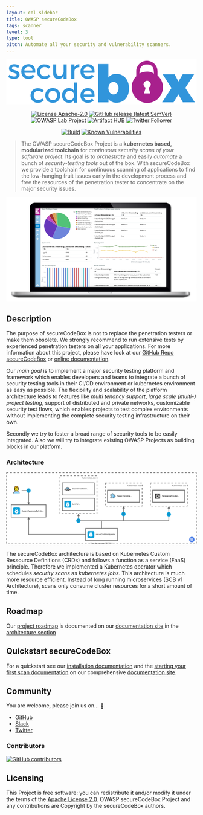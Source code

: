 ```yaml
---
layout: col-sidebar
title: OWASP secureCodeBox
tags: scanner
level: 3
type: tool
pitch: Automate all your security and vulnerability scanners.
---
```


![logo](assets/images/logo.png "Logo secureCodeBox")

<p align="center">
  <a href="https://opensource.org/licenses/Apache-2.0"><img alt="License Apache-2.0" src="https://img.shields.io/badge/License-Apache%202.0-blue.svg"></a>
  <a href="https://github.com/secureCodeBox/secureCodeBox/releases/latest"><img alt="GitHub release (latest SemVer)" src="https://img.shields.io/github/v/release/secureCodeBox/secureCodeBox?sort=semver"></a>
  <a href="https://owasp.org/www-project-securecodebox/"><img alt="OWASP Lab Project" src="https://img.shields.io/badge/owasp-lab%20project-yellow"></a>
  <a href="https://artifacthub.io/packages/search?repo=securecodebox"><img alt="Artifact HUB" src="https://img.shields.io/endpoint?url=https://artifacthub.io/badge/repository/secureCodeBox"></a>
  <a href="https://twitter.com/securecodebox"><img alt="Twitter Follower" src="https://img.shields.io/twitter/follow/securecodebox?style=flat&color=blue&logo=twitter"></a>
</p>
<p align="center">
  <a href="https://github.com/secureCodeBox/secureCodeBox/actions?query=workflow%3ACI"><img alt="Build" src="https://github.com/secureCodeBox/secureCodeBox/workflows/CI/badge.svg"></a>
  <a href="https://snyk.io/test/github/secureCodeBox/secureCodeBox/"><img alt="Known Vulnerabilities" src="https://snyk.io/test/github/secureCodeBox/secureCodeBox/badge.svg"></a>
</p>

> The OWASP secureCodeBox Project is a **kubernetes based, modularized toolchain** for _continuous security scans of your software project_. Its goal is to _orchestrate_ and easily _automate_ a bunch of _security-testing tools_ out of the box. With secureCodeBox we provide a toolchain for continuous scanning of applications to find the low-hanging fruit issues early in the development process and free the resources of the penetration tester to concentrate on the major security issues.

![laptop with dashboard](assets/images/laptop_with_dashboard.png "Example dashboard")

## Description

The purpose of secureCodeBox is not to replace the penetration testers or make them obsolete. We strongly recommend to run extensive tests by experienced penetration testers on all your applications. For more information about this project, please have look at our [GitHub Repo secureCodeBox][scb-github] or [online documentation][scb-documentation].

Our _main goal_ is to implement a major security testing platform and framework which enables developers and teams to integrate a bunch of security testing tools in their CI/CD environment or kubernetes environment as easy as possible. The flexibility and scalability of the platform architecture leads to features like _multi tenancy support_, _large scale (multi-) project testing_, support of distributed and private networks, customizable security test flows, which enables projects to test complex environments without implementing the complete security testing infrastructure on their own.

Secondly we try to foster a broad range of security tools to be easily integrated. Also we will try to integrate existing OWASP Projects as building blocks in our platform.

### Architecture

![SCBv2 Architecture Overview](assets/images/scbv2-architecture.svg "SCBv2 Architecture Overview")

The secureCodeBox architecture is based on Kubernetes Custom Ressource Definitions (CRDs) and follows a function as a service (FaaS) principle. Therefore we implemented a Kubernetes operator which schedules _security scans_ as _kubernetes jobs_. This architecture is much more resource efficient. Instead of long running microservices (SCB v1 Architecture), scans only consume cluster resources for a short amount of time.  

## Roadmap

Our [project roadmap][scb-roadmap-doc] is documented on our [documentation site][scb-documentation] in the [architecture section][scb-architecture-doc]

## Quickstart secureCodeBox

For a quickstart see our [installation documentation][scb-installation-doc] and the [starting your first scan documentation][scb-starting-scan-doc] on our comprehensive [documentation site][scb-documentation].

## Community

You are welcome, please join us on... 👋

- [GitHub][scb-github]
- [Slack][scb-slack]
- [Twitter][scb-twitter]

### Contributors

[![GitHub contributors](https://img.shields.io/github/contributors/secureCodeBox/secureCodeBox.svg)](https://github.com/secureCodeBox/secureCodeBox/graphs/contributors)

## Licensing

This Project is free software: you can redistribute it and/or modify it under the terms of the [Apache License 2.0](https://github.com/secureCodeBox/secureCodeBox/blob/master/LICENSE). OWASP secureCodeBox Project and any contributions are Copyright by the secureCodeBox authors.

[scb-website]: https://www.securecodebox.io/
[scb-documentation]: https://docs.securecodebox.io/
[scb-architecture-doc]: https://docs.securecodebox.io/docs/architecture/
[scb-roadmap-doc]: https://docs.securecodebox.io/docs/architecture/#road-map
[scb-installation-doc]: https://docs.securecodebox.io/docs/getting-started/installation
[scb-starting-scan-doc]: https://docs.securecodebox.io/docs/getting-started/first-scans
[scb-website-integrations]: https://docs.securecodebox.io/docs/scanners
[scb-github]: https://github.com/secureCodeBox/secureCodeBox
[scb-twitter]: https://twitter.com/secureCodeBox
[scb-slack]: https://join.slack.com/t/securecodebox/shared_invite/enQtNDU3MTUyOTM0NTMwLTBjOWRjNjVkNGEyMjQ0ZGMyNDdlYTQxYWQ4MzNiNGY3MDMxNThkZjJmMzY2NDRhMTk3ZWM3OWFkYmY1YzUxNTU
[scb-license]: https://github.com/secureCodeBox/secureCodeBox/blob/master/LICENSE


